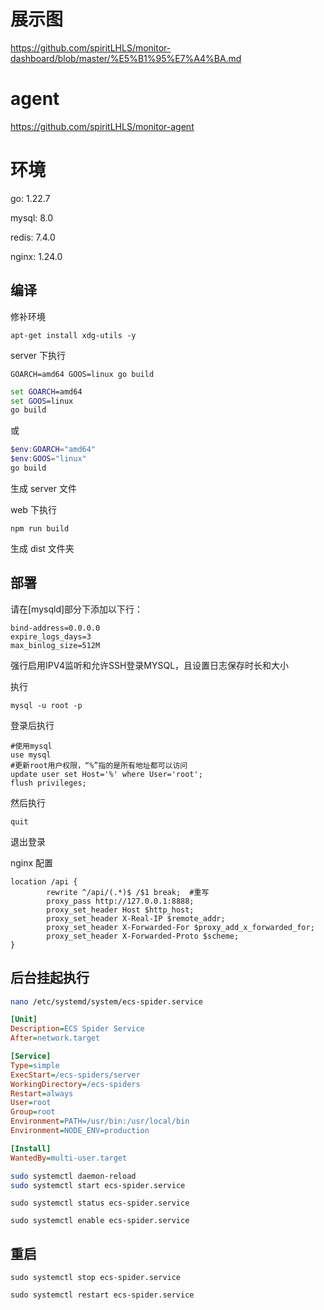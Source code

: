 # 展示图

https://github.com/spiritLHLS/monitor-dashboard/blob/master/%E5%B1%95%E7%A4%BA.md

# agent

https://github.com/spiritLHLS/monitor-agent

# 环境

go: 1.22.7

mysql: 8.0

redis: 7.4.0

nginx: 1.24.0

## 编译

修补环境

```
apt-get install xdg-utils -y
```

server 下执行

```macos
GOARCH=amd64 GOOS=linux go build
```

```cmd
set GOARCH=amd64
set GOOS=linux
go build
```

或

```powershell
$env:GOARCH="amd64"
$env:GOOS="linux"
go build
```

生成 server 文件

web 下执行

```
npm run build
```

生成 dist 文件夹

## 部署

请在[mysqld]部分下添加以下行：

```
bind-address=0.0.0.0
expire_logs_days=3
max_binlog_size=512M
```

强行启用IPV4监听和允许SSH登录MYSQL，且设置日志保存时长和大小

执行

```
mysql -u root -p
```

登录后执行

```
#使用mysql
use mysql
#更新root用户权限，“%”指的是所有地址都可以访问
update user set Host='%' where User='root';
flush privileges; 
```

然后执行

```
quit
```

退出登录

nginx 配置

```
location /api {
        rewrite ^/api/(.*)$ /$1 break;  #重写
        proxy_pass http://127.0.0.1:8888;
        proxy_set_header Host $http_host;
        proxy_set_header X-Real-IP $remote_addr;
        proxy_set_header X-Forwarded-For $proxy_add_x_forwarded_for;
        proxy_set_header X-Forwarded-Proto $scheme;
}
```

## 后台挂起执行

```bash
nano /etc/systemd/system/ecs-spider.service
```

```ini
[Unit]
Description=ECS Spider Service
After=network.target

[Service]
Type=simple
ExecStart=/ecs-spiders/server
WorkingDirectory=/ecs-spiders
Restart=always
User=root
Group=root
Environment=PATH=/usr/bin:/usr/local/bin
Environment=NODE_ENV=production

[Install]
WantedBy=multi-user.target
```

```bash
sudo systemctl daemon-reload
sudo systemctl start ecs-spider.service
```

```
sudo systemctl status ecs-spider.service
```

```
sudo systemctl enable ecs-spider.service
```

## 重启

```
sudo systemctl stop ecs-spider.service
```

```
sudo systemctl restart ecs-spider.service
```
